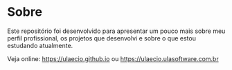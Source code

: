 # Sobre

Este repositório foi desenvolvido para apresentar um pouco mais sobre meu perfil profissional, os projetos que desenvolvi e sobre o que estou estudando atualmente.

Veja online: https://ulaecio.github.io ou https://ulaecio.ulasoftware.com.br
